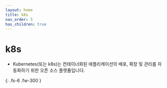 ```yaml
---
layout: home
title: k8s
nav_order: 5
has_children: true
---
```


# k8s
- Kubernetes(또는 k8s)는 컨테이너화된 애플리케이션의 배포, 확장 및 관리를 자동화하기 위한 오픈 소스 플랫폼입니다.

{: .fs-6 .fw-300 }